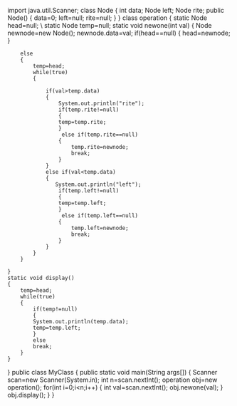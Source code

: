   import java.util.Scanner;
class Node
{
    int data;
    Node left;
    Node rite;
    public Node()
    {
        data=0;
        left=null;
        rite=null;
    }
}
class operation
{
    static Node head=null;
  \  static Node temp=null;
    static  void newone(int val)
    {
        Node newnode=new Node();
        newnode.data=val;
        if(head==null)
        {
        head=newnode;
        }
        
        else 
        {
            temp=head;
            while(true)
            {
                 
                if(val>temp.data)
                {
                    System.out.println("rite");
                    if(temp.rite!=null)
                    {
                    temp=temp.rite;
                    }
                     else if(temp.rite==null)
                    {
                        temp.rite=newnode;
                        break;
                    }
                }
                else if(val<temp.data)
                {
                   System.out.println("left");
                    if(temp.left!=null)
                    {
                    temp=temp.left;
                    }
                     else if(temp.left==null)
                    {
                        temp.left=newnode;
                        break;
                    }
                }
            }
        }
        
    }
    static void display()
    {
        temp=head;
        while(true)
        {
            if(temp!=null)
            {
            System.out.println(temp.data);
            temp=temp.left;
            }
            else 
            break;
        }
    }

 }
  public class MyClass {
    public static void main(String args[]) {
        Scanner scan=new Scanner(System.in);
        int n=scan.nextInt();
        operation obj=new operation();
        for(int i=0;i<n;i++)
        {
            int val=scan.nextInt();
            obj.newone(val);
        }
        obj.display();
    }
}
